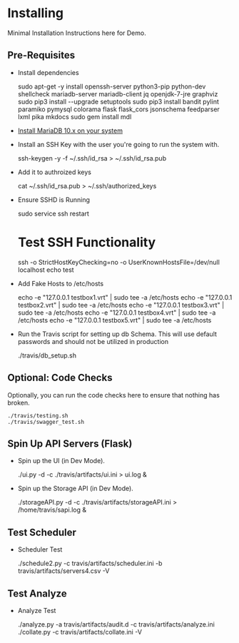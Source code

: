 # Installing

Minimal Installation Instructions here for Demo.

## Pre-Requisites

* Install dependencies

    sudo apt-get -y install openssh-server python3-pip python-dev shellcheck mariadb-server mariadb-client jq openjdk-7-jre graphviz
    sudo pip3 install --upgrade setuptools
    sudo pip3 install bandit pylint paramiko pymysql colorama flask flask_cors jsonschema feedparser lxml pika mkdocs
    sudo gem install mdl

* [Install MariaDB 10.x on your system](https://mariadb.com/kb/en/library/installing-mariadb-deb-files/)

* Install an SSH Key with the user you're going to run the system with.

    ssh-keygen -y -f ~/.ssh/id_rsa > ~/.ssh/id_rsa.pub

* Add it to authroized keys

    cat ~/.ssh/id_rsa.pub > ~/.ssh/authorized_keys
    
* Ensure SSHD is Running

    sudo service ssh restart
    # Test SSH Functionality
    ssh -o StrictHostKeyChecking=no -o UserKnownHostsFile=/dev/null localhost echo test

* Add Fake Hosts to /etc/hosts

    echo -e "127.0.0.1      testbox1.vrt" | sudo tee -a /etc/hosts
    echo -e "127.0.0.1      testbox2.vrt" | sudo tee -a /etc/hosts
    echo -e "127.0.0.1      testbox3.vrt" | sudo tee -a /etc/hosts
    echo -e "127.0.0.1      testbox4.vrt" | sudo tee -a /etc/hosts
    echo -e "127.0.0.1      testbox5.vrt" | sudo tee -a /etc/hosts
    

* Run the Travis script for setting up db Schema. This will use default passwords and should
  not be utilized in production

    ./travis/db_setup.sh

## Optional: Code Checks

Optionally, you can run the code checks here to ensure that nothing has broken.

    ./travis/testing.sh
    ./travis/swagger_test.sh

## Spin Up API Servers (Flask)

* Spin up the UI (in Dev Mode).

    ./ui.py -d -c ./travis/artifacts/ui.ini > ui.log &
    
* Spin up the Storage API (in Dev Mode).

    ./storageAPI.py -d -c ./travis/artifacts/storageAPI.ini > /home/travis/sapi.log &

## Test Scheduler

* Scheduler Test

    ./schedule2.py -c travis/artifacts/scheduler.ini -b travis/artifacts/servers4.csv -V

## Test Analyze

* Analyze Test

    ./analyze.py -a travis/artifacts/audit.d -c travis/artifacts/analyze.ini
    ./collate.py -c travis/artifacts/collate.ini -V


